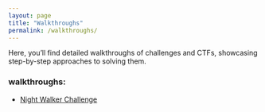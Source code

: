 ```yaml
---
layout: page
title: "Walkthroughs"
permalink: /walkthroughs/
---
```


Here, you’ll find detailed walkthroughs of challenges and CTFs, showcasing step-by-step approaches to solving them.

### walkthroughs:

- [Night Walker Challenge](https://github.com/Rinal-M/dfir_diaries.github.io/blob/main/Night_Walker_Report2.pdf)

